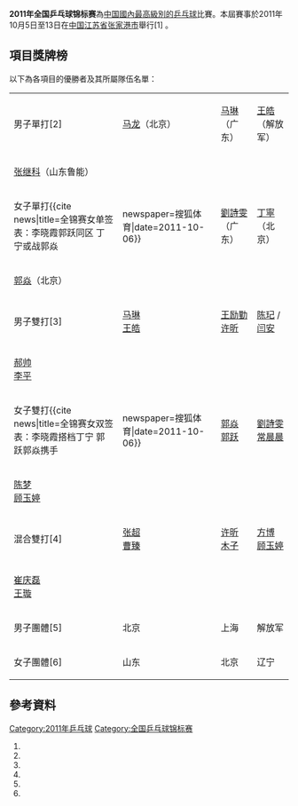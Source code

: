 **2011年全国乒乓球锦标赛**為[中国國內最高級別的](https://zh.wikipedia.org/wiki/中国 "wikilink")[乒乓球](../Page/乒乓球.md "wikilink")比賽。本屆賽事於2011年10月5日至13日在[中国](https://zh.wikipedia.org/wiki/中国 "wikilink")[江苏省](../Page/江苏省.md "wikilink")[张家港市](../Page/张家港市.md "wikilink")舉行\[1\] 。

## 項目獎牌榜

以下為各項目的優勝者及其所屬隊伍名單：

<table>
<tbody>
<tr class="odd">
<td><p>男子單打[2]</p></td>
<td><p><a href="../Page/马龙_(乒乓球运动员).md" title="wikilink">马龙</a>（北京）</p></td>
<td><p><a href="../Page/马琳.md" title="wikilink">马琳</a>（广东）</p></td>
<td><p><a href="https://zh.wikipedia.org/wiki/王皓" title="wikilink">王皓</a>（解放军）</p></td>
</tr>
<tr class="even">
<td><p><a href="../Page/张继科.md" title="wikilink">张继科</a>（山东鲁能）</p></td>
<td></td>
<td></td>
<td></td>
</tr>
<tr class="odd">
<td><p>女子單打<ref>{{cite news|title=全锦赛女单签表：李晓霞郭跃同区 丁宁或战郭焱</p></td>
<td><p>newspaper=搜狐体育|date=2011-10-06}}</ref></p></td>
<td><p><a href="../Page/劉詩雯.md" title="wikilink">劉詩雯</a>（广东）</p></td>
<td><p><a href="https://zh.wikipedia.org/wiki/丁寧" title="wikilink">丁寧</a>（北京）</p></td>
</tr>
<tr class="even">
<td><p><a href="../Page/郭焱.md" title="wikilink">郭焱</a>（北京）</p></td>
<td></td>
<td></td>
<td></td>
</tr>
<tr class="odd">
<td><p>男子雙打[3]</p></td>
<td><p><a href="../Page/马琳.md" title="wikilink">马琳</a><br />
<a href="https://zh.wikipedia.org/wiki/王皓" title="wikilink">王皓</a></p></td>
<td><p><a href="../Page/王励勤.md" title="wikilink">王励勤</a><br />
<a href="../Page/许昕.md" title="wikilink">许昕</a></p></td>
<td><p><a href="../Page/陈玘.md" title="wikilink">陈玘</a> / <a href="../Page/闫安.md" title="wikilink">闫安</a></p></td>
</tr>
<tr class="even">
<td><p><a href="../Page/郝帅.md" title="wikilink">郝帅</a><br />
<a href="../Page/李平_(乒乓球运动员).md" title="wikilink">李平</a></p></td>
<td></td>
<td></td>
<td></td>
</tr>
<tr class="odd">
<td><p>女子雙打<ref>{{cite news|title=全锦赛女双签表：李晓霞搭档丁宁 郭跃郭焱携手</p></td>
<td><p>newspaper=搜狐体育|date=2011-10-06}}</ref></p></td>
<td><p><a href="../Page/郭焱.md" title="wikilink">郭焱</a><br />
<a href="../Page/郭跃.md" title="wikilink">郭跃</a></p></td>
<td><p><a href="../Page/劉詩雯.md" title="wikilink">劉詩雯</a><br />
<a href="../Page/常晨晨.md" title="wikilink">常晨晨</a></p></td>
</tr>
<tr class="even">
<td><p><a href="../Page/陈梦.md" title="wikilink">陈梦</a><br />
<a href="https://zh.wikipedia.org/wiki/顾玉婷" title="wikilink">顾玉婷</a></p></td>
<td></td>
<td></td>
<td></td>
</tr>
<tr class="odd">
<td><p>混合雙打[4]</p></td>
<td><p><a href="../Page/张超_(乒乓球运动员).md" title="wikilink">张超</a><br />
<a href="../Page/曹臻.md" title="wikilink">曹臻</a></p></td>
<td><p><a href="../Page/许昕.md" title="wikilink">许昕</a><br />
<a href="https://zh.wikipedia.org/wiki/木子_(乒乓球运动员)" title="wikilink">木子</a></p></td>
<td><p><a href="../Page/方博.md" title="wikilink">方博</a><br />
<a href="https://zh.wikipedia.org/wiki/顾玉婷" title="wikilink">顾玉婷</a></p></td>
</tr>
<tr class="even">
<td><p><a href="https://zh.wikipedia.org/wiki/崔庆磊" title="wikilink">崔庆磊</a><br />
<a href="../Page/王璇.md" title="wikilink">王璇</a></p></td>
<td></td>
<td></td>
<td></td>
</tr>
<tr class="odd">
<td><p>男子團體[5]</p></td>
<td><p>北京</p></td>
<td><p>上海</p></td>
<td><p>解放军</p></td>
</tr>
<tr class="even">
<td><p>女子團體[6]</p></td>
<td><p>山东</p></td>
<td><p>北京</p></td>
<td><p>辽宁</p></td>
</tr>
</tbody>
</table>

## 參考資料

[Category:2011年乒乓球](https://zh.wikipedia.org/wiki/Category:2011年乒乓球 "wikilink") [Category:全国乒乓球锦标赛](https://zh.wikipedia.org/wiki/Category:全国乒乓球锦标赛 "wikilink")

1.
2.
3.
4.
5.
6.